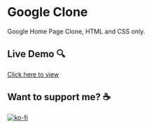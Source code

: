 # Google Clone
Google Home Page Clone, HTML and CSS only.

## Live Demo :mag:
[Click here to view](https://mfg888.github.io/google-clone/)

## Want to support me? :coffee:
[![ko-fi](https://ko-fi.com/img/githubbutton_sm.svg)](https://ko-fi.com/N4N06PSKO)
